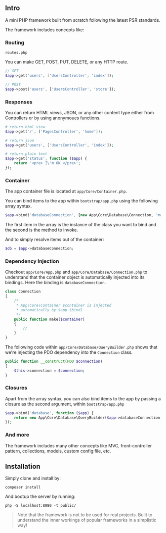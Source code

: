 ## Intro

A mini PHP framework built from scratch following the latest PSR standards.

The framework includes concepts like:

### Routing

`routes.php`

You can make GET, POST, PUT, DELETE, or any HTTP route.

```php
// GET
$app->get('users', ['UsersController', 'index']);

// POST
$app->post('users', ['UsersController', 'store']);
```

### Responses

You can return HTML views, JSON, or any other content type either from Controllers or by using anonymoues functions.

```php
# return html view
$app->get('/', ['PagesController', 'home']);

# return json
$app->get('users', ['UsersController', 'index']);

# return plain text
$app->get('status', function ($app) {
	return '<pre> I\'m OK </pre>';
});
```

### Container

The app container file is located at `app/Core/Container.php`.

You can bind items to the app within `bootstrap/app.php` using the following array syntax.

```php
$app->bind('databaseConnection', [new App\Core\Database\Connection, 'make']);
```

The first item in the array is the instance of the class you want to bind and the second is the method to invoke.

And to simply resolve items out of the container:

```php
$db = $app->databaseConnection;
```

### Dependency Injection

Checkout `app/Core/App.php` and `app/Core/Database/Connection.php` to understand that the container object is automatically injected into its bindings. Here the binding is `databaseConnection`.

```php
class Connection
{
	/*
	 * App\Core\Container $container is injected 
	 * automatically by $app (bind)
	 */
    public function make($container)
    {
    	//
    }
}
```

The following code within `app/Core/Database/QueryBuilder.php` shows that we're injecting the PDO dependency into the `Connection` class.

```php
public function __construct(PDO $connection)
{
    $this->connection = $connection;
}
```

### Closures

Apart from the array syntax, you can also bind items to the app by passing a closure as the second argument, within `bootstrap/app.php`

```php
$app->bind('database', function ($app) {
	return new App\Core\Database\QueryBuilder($app->databaseConnection);
});
```

### And more
The framework includes many other concepts like MVC, front-controller pattern, collections, models, custom config file, etc.

## Installation

Simply clone and install by:

`composer install`

And bootup the server by running:

`php -S localhost:8080 -t public/`

> Note that the framework is not to be used for real projects.
> Built to understand the inner workings of popular frameworks in a simplistic way!

